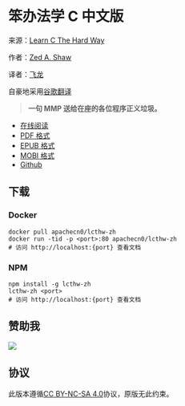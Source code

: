# 笨办法学 C 中文版

来源：[Learn C The Hard Way](http://c.learncodethehardway.org/book/)

作者：[Zed A. Shaw](https://twitter.com/lzsthw)

译者：[飞龙](https://github.com/wizardforcel)

自豪地采用[谷歌翻译](https://translate.google.cn/)

> **一句 MMP 送给在座的各位程序正义垃圾。**

+ [在线阅读](https://lcthw.apachecn.org)
+ [PDF 格式](https://www.gitbook.com/download/pdf/book/wizardforcel/lcthw)
+ [EPUB 格式](https://www.gitbook.com/download/epub/book/wizardforcel/lcthw)
+ [MOBI 格式](https://www.gitbook.com/download/mobi/book/wizardforcel/lcthw)
+ [Github](https://github.com/wizardforcel/lcthw-zh)

## 下载

### Docker

```
docker pull apachecn0/lcthw-zh
docker run -tid -p <port>:80 apachecn0/lcthw-zh
# 访问 http://localhost:{port} 查看文档
```

### NPM

```
npm install -g lcthw-zh
lcthw-zh <port>
# 访问 http://localhost:{port} 查看文档
```

## 赞助我

![](img/qr_alipay.png)

## 协议

此版本遵循[CC BY-NC-SA 4.0](http://creativecommons.org/licenses/by-nc-sa/4.0/)协议，原版无此约束。
